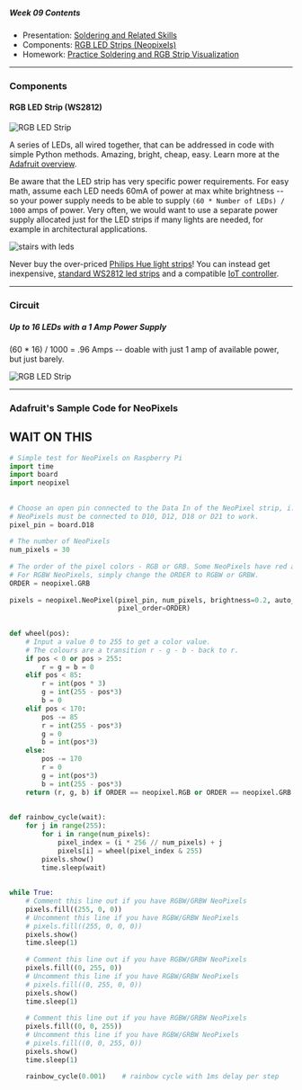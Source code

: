 ##### Week 09 Contents
- Presentation: [Soldering and Related Skills](readme.md)
- Components: [RGB LED Strips (Neopixels)](circuits.md)
- Homework: [Practice Soldering and RGB Strip Visualization](homework.md)

-----

### Components

#### RGB LED Strip (WS2812)

![RGB LED Strip](https://cdn-shop.adafruit.com/970x728/1507-00.jpg)

A series of LEDs, all wired together, that can be addressed in code with simple Python methods. Amazing, bright, cheap, easy. Learn more at the [Adafruit overview](https://learn.adafruit.com/neopixels-on-raspberry-pi/overview).

Be aware that the LED strip has very specific power requirements. For easy math, assume each LED needs 60mA of power at max white brightness -- so your power supply needs to be able to supply `(60 * Number of LEDs) / 1000` amps of power. Very often, we would want to use a separate power supply allocated just for the LED strips if many lights are needed, for example in architectural applications.

![stairs with leds](https://cdn11.bigcommerce.com/s-43185/product_images/uploaded_images/stairsled.jpg)

Never buy the over-priced [Philips Hue light strips](https://www.amazon.com/Philips-Ambiance-LightStrip-Compatible-Assistant/dp/B0167H33DU)! You can instead get inexpensive, [standard WS2812 led strips](https://www.amazon.com/gp/product/B00VQ0D2TY/ref=ppx_yo_dt_b_asin_title_o00_s00?ie=UTF8&psc=1) and a compatible [IoT controller](https://www.amazon.com/Zigbee-Controller-Compatible-Lightify-Control/dp/B07FTD9H7T/ref=sr_1_1_sspa?keywords=hue+compatible+led+controller&qid=1571767266&s=hi&sr=1-1-spons&psc=1&spLa=ZW5jcnlwdGVkUXVhbGlmaWVyPUEzMFo1R0E1NjRJVVRDJmVuY3J5cHRlZElkPUEwMDIyMzg5MVdJUExTVzE5TEZBQiZlbmNyeXB0ZWRBZElkPUEwMjgwODcyMVQxR05TNEJJVlVIUyZ3aWRnZXROYW1lPXNwX2F0ZiZhY3Rpb249Y2xpY2tSZWRpcmVjdCZkb05vdExvZ0NsaWNrPXRydWU=).

----- 

### Circuit

##### Up to 16 LEDs with a 1 Amp Power Supply

(60 * 16) / 1000 = .96 Amps -- doable with just 1 amp of available power, but just barely.

![RGB LED Strip](https://cdn-learn.adafruit.com/assets/assets/000/063/929/medium640/led_strips_raspi_NeoPixel_bb.jpg?1539981142)

-----

### Adafruit's Sample Code for NeoPixels

## WAIT ON THIS

```python
# Simple test for NeoPixels on Raspberry Pi
import time
import board
import neopixel
 
 
# Choose an open pin connected to the Data In of the NeoPixel strip, i.e. board.D18
# NeoPixels must be connected to D10, D12, D18 or D21 to work.
pixel_pin = board.D18
 
# The number of NeoPixels
num_pixels = 30
 
# The order of the pixel colors - RGB or GRB. Some NeoPixels have red and green reversed!
# For RGBW NeoPixels, simply change the ORDER to RGBW or GRBW.
ORDER = neopixel.GRB
 
pixels = neopixel.NeoPixel(pixel_pin, num_pixels, brightness=0.2, auto_write=False,
                           pixel_order=ORDER)
 
 
def wheel(pos):
    # Input a value 0 to 255 to get a color value.
    # The colours are a transition r - g - b - back to r.
    if pos < 0 or pos > 255:
        r = g = b = 0
    elif pos < 85:
        r = int(pos * 3)
        g = int(255 - pos*3)
        b = 0
    elif pos < 170:
        pos -= 85
        r = int(255 - pos*3)
        g = 0
        b = int(pos*3)
    else:
        pos -= 170
        r = 0
        g = int(pos*3)
        b = int(255 - pos*3)
    return (r, g, b) if ORDER == neopixel.RGB or ORDER == neopixel.GRB else (r, g, b, 0)
 
 
def rainbow_cycle(wait):
    for j in range(255):
        for i in range(num_pixels):
            pixel_index = (i * 256 // num_pixels) + j
            pixels[i] = wheel(pixel_index & 255)
        pixels.show()
        time.sleep(wait)
 
 
while True:
    # Comment this line out if you have RGBW/GRBW NeoPixels
    pixels.fill((255, 0, 0))
    # Uncomment this line if you have RGBW/GRBW NeoPixels
    # pixels.fill((255, 0, 0, 0))
    pixels.show()
    time.sleep(1)
 
    # Comment this line out if you have RGBW/GRBW NeoPixels
    pixels.fill((0, 255, 0))
    # Uncomment this line if you have RGBW/GRBW NeoPixels
    # pixels.fill((0, 255, 0, 0))
    pixels.show()
    time.sleep(1)
 
    # Comment this line out if you have RGBW/GRBW NeoPixels
    pixels.fill((0, 0, 255))
    # Uncomment this line if you have RGBW/GRBW NeoPixels
    # pixels.fill((0, 0, 255, 0))
    pixels.show()
    time.sleep(1)
 
    rainbow_cycle(0.001)    # rainbow cycle with 1ms delay per step
 ```
